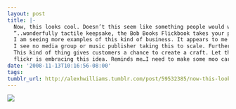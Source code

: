 ```yaml
---
layout: post
title: |-
  Now, this looks cool. Doesn’t this seem like something people would want? Coolhunting writes:
  ”..wonderfully tactile keepsake, the Bob Books Flickbook takes your personal video clips and renders them as an old-fashioned pocket-sized flip book. The clever format makes for a fun way to share the ubiquitous videos shot on digital cameras and cell phones—both a curious novelty and a tangible document for the more ephemeral digital videos.”
  I am seeing more examples of this kind of business. It appears to me as a viable new way for the publishing and media worlds. It’s like this. People don’t buy albums, really, anymore. They don’t even buy single recordings for that matter. But what if a music publisher could appeal to the collector? Let them make their own CD. Fans could create a custom collection of music with photos, images, etc. It could be on a CD no less.
  I see no media group or music publisher taking this to scale. Further, this type of print on demand service seems like it has all kinds of uses for newspapers and any other group that publishes media. It turns what we post online into a tangible, collectible cool thing.
  This kind of thing gives customers a chance to create a craft. Let them express themselves through their own creations. Their resources are the media they produce and the work from the professional artist, musician, film maker and all the others whose creations are represented by the media group.
  flickr is embracing this idea. Reminds me…I need to make some moo cards.
date: '2008-11-13T10:16:56-08:00'
tags: 
tumblr_url: http://alexhwilliams.tumblr.com/post/59532385/now-this-looks-cool-doesnt-this-seem-like
---
```

<img src="http://www.tumblr.com/photo/1280/alexhwilliams/59532385/1/EXq6qISREg99pg4uAN9igaYT"/>
